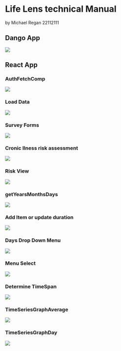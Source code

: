 # Life Lens technical Manual
by Michael Regan 22112111

## Dango App
![](../images/ERDiagram.jpeg)



## React App

### AuthFetchComp
![](../code/plantUML/images/AuthFetchComp.png)

### Load Data
![](../code/plantUML/images/LoadData.png)

### Survey Forms
![](../code/plantUML/images/SurveyForm.png)

### Cronic Ilness risk assessment
![](../code/plantUML/images/ChronicIllnessRiskAssesment.png)

### Risk View
![](../code/plantUML/images/RiskView.png)

### getYearsMonthsDays
![](../code/plantUML/images/getYearsMonthsDays.png)

### Add Item or update duration
![](../code/plantUML/images/AddItemOrUpdateDuration.png)

### Days Drop Down Menu
![](../code/plantUML/images/DaysDropDownMenu.png)

### Menu Select
![](../code/plantUML/images/MenuSelect.png)

### Determine TimeSpan
![](../code/plantUML/images/DetermineTimeSpan.png)

### TimeSeriesGraphAverage
![](../code/plantUML/images/TimeSeriesGraphAverage.png)

### TimeSeriesGraphDay
![](../code/plantUML/images/TimeSeriesGraphDay.png)

